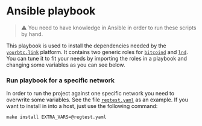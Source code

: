 # Ansible playbook

>:warning: You need to have knowledge in Ansible in order to run these scripts by hand.

This playbook is used to install the dependencies needed by the [`yourbtc.link`](../README.md) 
platform. It contains two generic roles for [`bitcoind`](../ansible/bitcoin-role) and [`lnd`](../ansible/lnd-role).
You can tune it to fit your needs by importing the roles in a playbook and changing some variables as 
you can see below.

### Run playbook for a specific network

In order to run the project against one specific network you need to overwrite some variables. 
See the file [`regtest.yaml`](../examples/vars/regtest.yaml) as an example. If you want to install in into a host, just use the 
following command:

```shell
make install EXTRA_VARS=@regtest.yaml
```
